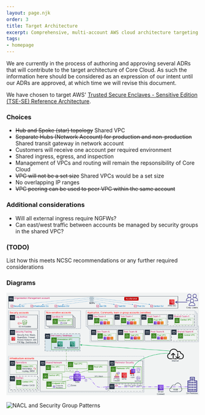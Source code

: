 ```yaml
---
layout: page.njk
order: 3
title: Target Architecture
excerpt: Comprehensive, multi-account AWS cloud architecture targeting sensitive level workloads
tags:
- homepage
---
```


We are currently in the process of authoring and approving several ADRs that will contribute to the target architecture of Core Cloud. As such the information here should be considered as an expression of our intent until our ADRs are approved, at which time we will revise this document.

We have chosen to target AWS' [Trusted Secure Enclaves -  Sensitive Edition (TSE-SE) Reference Architecture](https://github.com/aws-samples/landing-zone-accelerator-on-aws-for-tse-se/blob/main/architecture-doc/readme.md).

### Choices
* ~~Hub and Spoke (star) topology~~
Shared VPC
* ~~Separate Hubs (Network Account) for production and non-production~~
Shared transit gateway in network account
* Customers will receive one account per required environment
* Shared ingress, egress, and inspection
* Management of VPCs and routing will remain the repsonsibility of Core Cloud
* ~~VPC will not be a set size~~
Shared VPCs would be a set size
* No overlapping IP ranges
* ~~VPC peering can be used to peer VPC within the same account~~


### Additional considerations
* Will all external ingress require NGFWs?
* Can east/west traffic between accounts be managed by security groups in the shared VPC?

### (TODO)
List how this meets NCSC recommendations or any further required considerations

### Diagrams
![Shared VPC Architecture](https://raw.githubusercontent.com/aws-samples/landing-zone-accelerator-on-aws-for-tse-se/35a3f853555eeb9231fc781cbeeef018b67dfb88/architecture-doc/images/sensitive-central.png "Shared VPC Architecture")

![NACL and Security Group Patterns](https://raw.githubusercontent.com/aws-samples/landing-zone-accelerator-on-aws-for-tse-se/35a3f853555eeb9231fc781cbeeef018b67dfb88/architecture-doc/images/TSE-SE4.png "NACL and Security Group Patterns")
